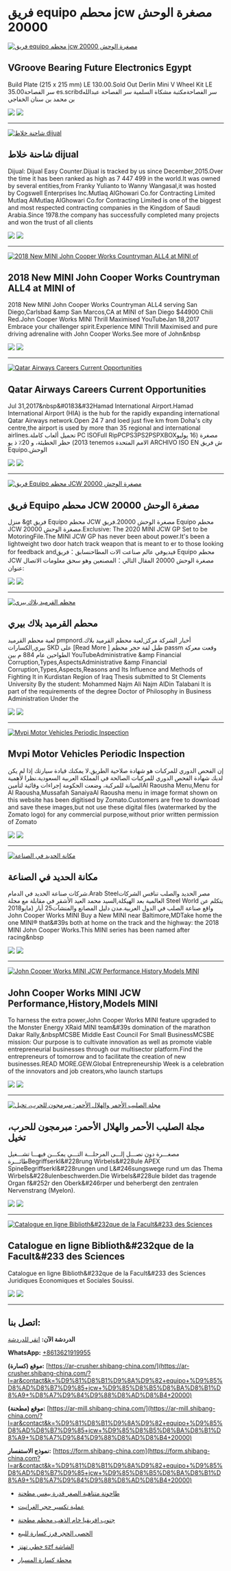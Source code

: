 # فريق equipo محطم jcw مصغرة الوحش 20000

<a href="https://swt.shibang-china.com/?n=lxq&l=ar&img&k=%D9%81%D8%B1%D9%8A%D9%82+equipo+%D9%85%D8%AD%D8%B7%D9%85+jcw+%D9%85%D8%B5%D8%BA%D8%B1%D8%A9+%D8%A7%D9%84%D9%88%D8%AD%D8%B4+20000" target="_blank">![فريق equipo محطم jcw مصغرة الوحش 20000](http://static.shibang-china.com/all-800x300/987.jpg)</a>

## VGroove Bearing Future Electronics Egypt
Build Plate (215 x 215 mm) LE 130.00.Sold Out Derlin Mini V Wheel Kit LE 35.00سر الفصاحة es.scribd‫سر الفصاحة‬‫مكتبة مشكاة السلمية‬ ‫سر الفصاحة‬ ‫عبدالله بن محمد بن سنان الخفاجي


<a href="https://whatsapp.shibangsoft.com/WhatsApp.php" target="_blank" title="WhatsApp">![](http://static.shibang-china.com/icon/whatsapp.png)</a> <a href="https://swt.shibang-china.com/?n=lxq&l=ar&icon&k=%D9%81%D8%B1%D9%8A%D9%82+equipo+%D9%85%D8%AD%D8%B7%D9%85+jcw+%D9%85%D8%B5%D8%BA%D8%B1%D8%A9+%D8%A7%D9%84%D9%88%D8%AD%D8%B4+20000" target="_blank">![](http://static.shibang-china.com/icon/chat-ar.png)</a>

---

<a href="https://swt.shibang-china.com/?n=lxq&l=ar&img&k=%D9%81%D8%B1%D9%8A%D9%82+equipo+%D9%85%D8%AD%D8%B7%D9%85+jcw+%D9%85%D8%B5%D8%BA%D8%B1%D8%A9+%D8%A7%D9%84%D9%88%D8%AD%D8%B4+20000" target="_blank">![شاحنة خلاط dijual](http://static.shibang-china.com/all-800x300/1076.jpg)</a>

## شاحنة خلاط dijual
Dijual: Dijual Easy Counter.Dijual is tracked by us since December,2015.Over the time it has been ranked as high as 7 447 499 in the world.It was owned by several entities,from Franky Yulianto to Wanny Wangasal,it was hosted by Cogswell Enterprises Inc.Mutlaq AlGhowari Co.for Contracting Limited Mutlaq AlMutlaq AlGhowari Co.for Contracting Limited is one of the biggest and most respected contracting companies in the Kingdom of Saudi Arabia.Since 1978.the company has successfully completed many projects and won the trust of all clients


<a href="https://whatsapp.shibangsoft.com/WhatsApp.php" target="_blank" title="WhatsApp">![](http://static.shibang-china.com/icon/whatsapp.png)</a> <a href="https://swt.shibang-china.com/?n=lxq&l=ar&icon&k=%D9%81%D8%B1%D9%8A%D9%82+equipo+%D9%85%D8%AD%D8%B7%D9%85+jcw+%D9%85%D8%B5%D8%BA%D8%B1%D8%A9+%D8%A7%D9%84%D9%88%D8%AD%D8%B4+20000" target="_blank">![](http://static.shibang-china.com/icon/chat-ar.png)</a>

---

<a href="https://swt.shibang-china.com/?n=lxq&l=ar&img&k=%D9%81%D8%B1%D9%8A%D9%82+equipo+%D9%85%D8%AD%D8%B7%D9%85+jcw+%D9%85%D8%B5%D8%BA%D8%B1%D8%A9+%D8%A7%D9%84%D9%88%D8%AD%D8%B4+20000" target="_blank">![2018 New MINI John Cooper Works Countryman ALL4 at MINI of](http://static.shibang-china.com/all-800x300/1490.jpg)</a>

## 2018 New MINI John Cooper Works Countryman ALL4 at MINI of
2018 New MINI John Cooper Works Countryman ALL4 serving San Diego,Carlsbad &amp San Marcos,CA at MINI of San Diego $44900 Chili Red.John Cooper Works MINI Thrill Maximised YouTubeJan 18,2017 Embrace your challenger spirit.Experience MINI Thrill Maximised and pure driving adrenaline with John Cooper Works.See more of John&nbsp


<a href="https://whatsapp.shibangsoft.com/WhatsApp.php" target="_blank" title="WhatsApp">![](http://static.shibang-china.com/icon/whatsapp.png)</a> <a href="https://swt.shibang-china.com/?n=lxq&l=ar&icon&k=%D9%81%D8%B1%D9%8A%D9%82+equipo+%D9%85%D8%AD%D8%B7%D9%85+jcw+%D9%85%D8%B5%D8%BA%D8%B1%D8%A9+%D8%A7%D9%84%D9%88%D8%AD%D8%B4+20000" target="_blank">![](http://static.shibang-china.com/icon/chat-ar.png)</a>

---

<a href="https://swt.shibang-china.com/?n=lxq&l=ar&img&k=%D9%81%D8%B1%D9%8A%D9%82+equipo+%D9%85%D8%AD%D8%B7%D9%85+jcw+%D9%85%D8%B5%D8%BA%D8%B1%D8%A9+%D8%A7%D9%84%D9%88%D8%AD%D8%B4+20000" target="_blank">![Qatar Airways Careers Current Opportunities](http://static.shibang-china.com/all-800x300/121.jpg)</a>

## Qatar Airways Careers Current Opportunities
Jul 31,2017&nbsp&#0183&#32Hamad International Airport.Hamad International Airport (HIA) is the hub for the rapidly expanding international Qatar Airways network.Open 24 7 and loed just five km from Doha's city centre,the airport is used by more than 35 regional and international airlines.تحميل ألعاب كاملة PC ISOFull RipPCPS3PS2PSPXBOXمصغرة (16 يوليو 2013) حظر الخطيئة، و 20٪ ذ يو tenemos الامم المتحدة ARCHIVO ISO EN ش فريق Equipo.الوحش


<a href="https://whatsapp.shibangsoft.com/WhatsApp.php" target="_blank" title="WhatsApp">![](http://static.shibang-china.com/icon/whatsapp.png)</a> <a href="https://swt.shibang-china.com/?n=lxq&l=ar&icon&k=%D9%81%D8%B1%D9%8A%D9%82+equipo+%D9%85%D8%AD%D8%B7%D9%85+jcw+%D9%85%D8%B5%D8%BA%D8%B1%D8%A9+%D8%A7%D9%84%D9%88%D8%AD%D8%B4+20000" target="_blank">![](http://static.shibang-china.com/icon/chat-ar.png)</a>

---

<a href="https://swt.shibang-china.com/?n=lxq&l=ar&img&k=%D9%81%D8%B1%D9%8A%D9%82+equipo+%D9%85%D8%AD%D8%B7%D9%85+jcw+%D9%85%D8%B5%D8%BA%D8%B1%D8%A9+%D8%A7%D9%84%D9%88%D8%AD%D8%B4+20000" target="_blank">![فريق Equipo محطم JCW مصغرة الوحش 20000](http://static.shibang-china.com/all-800x300/699.jpg)</a>

## فريق Equipo محطم JCW مصغرة الوحش 20000
منزل &gt فريق Equipo محطم JCW مصغرة الوحش 20000.فريق Equipo محطم JCW مصغرة الوحش 20000.Exclusive: The 2020 MINI JCW GP Set to be MotoringFile.The MINI JCW GP has never been about power.It's been a lightweight two door hatch track weapon that is meant to er to those looking for feedback andفيديوفي عالم صناعت الات المطاحنسابق：فريق Equipo محطم JCW مصغرة الوحش 20000 المقال التالي：المصنعين وهو سحق معلومات الاتصال عنوان:


<a href="https://whatsapp.shibangsoft.com/WhatsApp.php" target="_blank" title="WhatsApp">![](http://static.shibang-china.com/icon/whatsapp.png)</a> <a href="https://swt.shibang-china.com/?n=lxq&l=ar&icon&k=%D9%81%D8%B1%D9%8A%D9%82+equipo+%D9%85%D8%AD%D8%B7%D9%85+jcw+%D9%85%D8%B5%D8%BA%D8%B1%D8%A9+%D8%A7%D9%84%D9%88%D8%AD%D8%B4+20000" target="_blank">![](http://static.shibang-china.com/icon/chat-ar.png)</a>

---

<a href="https://swt.shibang-china.com/?n=lxq&l=ar&img&k=%D9%81%D8%B1%D9%8A%D9%82+equipo+%D9%85%D8%AD%D8%B7%D9%85+jcw+%D9%85%D8%B5%D8%BA%D8%B1%D8%A9+%D8%A7%D9%84%D9%88%D8%AD%D8%B4+20000" target="_blank">![محطم القرميد بلاك بيري](http://static.shibang-china.com/all-800x300/907.jpg)</a>

## محطم القرميد بلاك بيري
لعبة محطم القرميد pmpnord.أخبار الشركة مركز,لعبة محطم القرميد بلاك بيري,الكسارات SKD على [Read More ] طبل لفة حجر محطم passm ‫وقعت معركة الطواحين عام 884 م بين‬‎ YouTubeAdministrative &amp Financial Corruption,Types,AspectsAdministrative &amp Financial Corruption,Types,Aspects,Reasons and Its Influence and Methods of Fighting It in Kurdistan Region of Iraq Thesis submitted to St Clements University By the student: Mohammed Najm Ali Najm AlDin Talabani It is part of the requirements of the degree Doctor of Philosophy in Business Administration Under the


<a href="https://whatsapp.shibangsoft.com/WhatsApp.php" target="_blank" title="WhatsApp">![](http://static.shibang-china.com/icon/whatsapp.png)</a> <a href="https://swt.shibang-china.com/?n=lxq&l=ar&icon&k=%D9%81%D8%B1%D9%8A%D9%82+equipo+%D9%85%D8%AD%D8%B7%D9%85+jcw+%D9%85%D8%B5%D8%BA%D8%B1%D8%A9+%D8%A7%D9%84%D9%88%D8%AD%D8%B4+20000" target="_blank">![](http://static.shibang-china.com/icon/chat-ar.png)</a>

---

<a href="https://swt.shibang-china.com/?n=lxq&l=ar&img&k=%D9%81%D8%B1%D9%8A%D9%82+equipo+%D9%85%D8%AD%D8%B7%D9%85+jcw+%D9%85%D8%B5%D8%BA%D8%B1%D8%A9+%D8%A7%D9%84%D9%88%D8%AD%D8%B4+20000" target="_blank">![Mvpi Motor Vehicles Periodic Inspection](http://static.shibang-china.com/all-800x300/1084.jpg)</a>

## Mvpi Motor Vehicles Periodic Inspection
إن الفحص الدوري للمركبات هو شهادة صلاحية الطريق.لا يمكنك قيادة سيارتك إذا لم يكن لديك شهادة الفحص الدوري للمركبات الصالحة في المملكة العربية السعودية.نظرا لأهمية الصيانة للمركبة، وضعت الحكومة إجراءات وقائية لتأمينAl Raousha Menu,Menu for Al Raousha,Mussafah SanaiyaAl Raousha menu in image format shown on this website has been digitised by Zomato.Customers are free to download and save these images,but not use these digital files (watermarked by the Zomato logo) for any commercial purpose,without prior written permission of Zomato


<a href="https://whatsapp.shibangsoft.com/WhatsApp.php" target="_blank" title="WhatsApp">![](http://static.shibang-china.com/icon/whatsapp.png)</a> <a href="https://swt.shibang-china.com/?n=lxq&l=ar&icon&k=%D9%81%D8%B1%D9%8A%D9%82+equipo+%D9%85%D8%AD%D8%B7%D9%85+jcw+%D9%85%D8%B5%D8%BA%D8%B1%D8%A9+%D8%A7%D9%84%D9%88%D8%AD%D8%B4+20000" target="_blank">![](http://static.shibang-china.com/icon/chat-ar.png)</a>

---

<a href="https://swt.shibang-china.com/?n=lxq&l=ar&img&k=%D9%81%D8%B1%D9%8A%D9%82+equipo+%D9%85%D8%AD%D8%B7%D9%85+jcw+%D9%85%D8%B5%D8%BA%D8%B1%D8%A9+%D8%A7%D9%84%D9%88%D8%AD%D8%B4+20000" target="_blank">![مكانة الحديد في الصناعة](http://static.shibang-china.com/all-800x300/622.jpg)</a>

## مكانة الحديد في الصناعة
شركات صناعة الحديد في الدمام.Arab Steelمصر الحديد والصلب تنافس الشركات العالمية بعد الهيكلة,السيد محمد العيد الأشقر في مقابلة مع مجلة Steel World يتكلم عن واقع صناعة الصلب في الدول العربية.مدن دليل المصانع والمنشآت25 أيار (مايو2018 John Cooper Works MINI Buy a New MINI near Baltimore,MDTake home the one MINI® that&#39s both at home on the track and the highway: the 2018 MINI John Cooper Works.This MINI series has been named after racing&nbsp


<a href="https://whatsapp.shibangsoft.com/WhatsApp.php" target="_blank" title="WhatsApp">![](http://static.shibang-china.com/icon/whatsapp.png)</a> <a href="https://swt.shibang-china.com/?n=lxq&l=ar&icon&k=%D9%81%D8%B1%D9%8A%D9%82+equipo+%D9%85%D8%AD%D8%B7%D9%85+jcw+%D9%85%D8%B5%D8%BA%D8%B1%D8%A9+%D8%A7%D9%84%D9%88%D8%AD%D8%B4+20000" target="_blank">![](http://static.shibang-china.com/icon/chat-ar.png)</a>

---

<a href="https://swt.shibang-china.com/?n=lxq&l=ar&img&k=%D9%81%D8%B1%D9%8A%D9%82+equipo+%D9%85%D8%AD%D8%B7%D9%85+jcw+%D9%85%D8%B5%D8%BA%D8%B1%D8%A9+%D8%A7%D9%84%D9%88%D8%AD%D8%B4+20000" target="_blank">![John Cooper Works MINI JCW Performance,History,Models MINI](http://static.shibang-china.com/all-800x300/112.jpg)</a>

## John Cooper Works MINI JCW Performance,History,Models MINI
To harness the extra power,John Cooper Works MINI feature upgraded to the Monster Energy XRaid MINI team&#39s domination of the marathon Dakar Rally,&nbspMCSBE Middle East Council For Small BusinessMCSBE mission: Our purpose is to cultivate innovation as well as promote viable entrepreneurial businesses through our multisector platform.Find the entrepreneurs of tomorrow and to facilitate the creation of new businesses.READ MORE.GEW.Global Entrepreneurship Week is a celebration of the innovators and job creators,who launch startups


<a href="https://whatsapp.shibangsoft.com/WhatsApp.php" target="_blank" title="WhatsApp">![](http://static.shibang-china.com/icon/whatsapp.png)</a> <a href="https://swt.shibang-china.com/?n=lxq&l=ar&icon&k=%D9%81%D8%B1%D9%8A%D9%82+equipo+%D9%85%D8%AD%D8%B7%D9%85+jcw+%D9%85%D8%B5%D8%BA%D8%B1%D8%A9+%D8%A7%D9%84%D9%88%D8%AD%D8%B4+20000" target="_blank">![](http://static.shibang-china.com/icon/chat-ar.png)</a>

---

<a href="https://swt.shibang-china.com/?n=lxq&l=ar&img&k=%D9%81%D8%B1%D9%8A%D9%82+equipo+%D9%85%D8%AD%D8%B7%D9%85+jcw+%D9%85%D8%B5%D8%BA%D8%B1%D8%A9+%D8%A7%D9%84%D9%88%D8%AD%D8%B4+20000" target="_blank">![مجلة الصليب الأحمر والهلال الأحمر: مبرمجون للحرب، تخيل](http://static.shibang-china.com/all-800x300/1029.jpg)</a>

## مجلة الصليب الأحمر والهلال الأحمر: مبرمجون للحرب، تخيل
‫مصغـــرة دون‬ ‫نصـــل إلـــى المرحلـــة التـــي يمكـــن فيهـــا تشـــغيل طائـــرة‬Begriffserkl&#228rung Wirbels&#228ule APEX SpineBegriffserkl&#228rungen und L&#246sungswege rund um das Thema Wirbels&#228ulenbeschwerden.Die Wirbels&#228ule bildet das tragende Organ f&#252r den Oberk&#246rper und beherbergt den zentralen Nervenstrang (Myelon).


<a href="https://whatsapp.shibangsoft.com/WhatsApp.php" target="_blank" title="WhatsApp">![](http://static.shibang-china.com/icon/whatsapp.png)</a> <a href="https://swt.shibang-china.com/?n=lxq&l=ar&icon&k=%D9%81%D8%B1%D9%8A%D9%82+equipo+%D9%85%D8%AD%D8%B7%D9%85+jcw+%D9%85%D8%B5%D8%BA%D8%B1%D8%A9+%D8%A7%D9%84%D9%88%D8%AD%D8%B4+20000" target="_blank">![](http://static.shibang-china.com/icon/chat-ar.png)</a>

---

<a href="https://swt.shibang-china.com/?n=lxq&l=ar&img&k=%D9%81%D8%B1%D9%8A%D9%82+equipo+%D9%85%D8%AD%D8%B7%D9%85+jcw+%D9%85%D8%B5%D8%BA%D8%B1%D8%A9+%D8%A7%D9%84%D9%88%D8%AD%D8%B4+20000" target="_blank">![Catalogue en ligne Biblioth&#232que de la Facult&#233 des Sciences](http://static.shibang-china.com/all-800x300/245.jpg)</a>

## Catalogue en ligne Biblioth&#232que de la Facult&#233 des Sciences
Catalogue en ligne Biblioth&#232que de la Facult&#233 des Sciences Juridiques Economiques et Sociales Souissi.

<a href="https://whatsapp.shibangsoft.com/WhatsApp.php" target="_blank" title="WhatsApp">![](http://static.shibang-china.com/icon/whatsapp.png)</a> <a href="https://swt.shibang-china.com/?l=ar&icon&k=%D9%81%D8%B1%D9%8A%D9%82+equipo+%D9%85%D8%AD%D8%B7%D9%85+jcw+%D9%85%D8%B5%D8%BA%D8%B1%D8%A9+%D8%A7%D9%84%D9%88%D8%AD%D8%B4+20000" target="_blank">![](http://static.shibang-china.com/icon/chat-ar.png)</a>

---
## اتصل بنا:

**الدردشة الآن:** [انقر للدردشة](https://swt.shibang-china.com?l=ar&contact&k=%D9%81%D8%B1%D9%8A%D9%82+equipo+%D9%85%D8%AD%D8%B7%D9%85+jcw+%D9%85%D8%B5%D8%BA%D8%B1%D8%A9+%D8%A7%D9%84%D9%88%D8%AD%D8%B4+20000)

**WhatsApp:**  [+8613621919955](https://whatsapp.shibangsoft.com/WhatsApp.php)

**موقع (كسارة):** [https://ar-crusher.shibang-china.com/](https://ar-crusher.shibang-china.com/?l=ar&contact&k=%D9%81%D8%B1%D9%8A%D9%82+equipo+%D9%85%D8%AD%D8%B7%D9%85+jcw+%D9%85%D8%B5%D8%BA%D8%B1%D8%A9+%D8%A7%D9%84%D9%88%D8%AD%D8%B4+20000)

**موقع (مطحنة):** [https://ar-mill.shibang-china.com/](https://ar-mill.shibang-china.com/?l=ar&contact&k=%D9%81%D8%B1%D9%8A%D9%82+equipo+%D9%85%D8%AD%D8%B7%D9%85+jcw+%D9%85%D8%B5%D8%BA%D8%B1%D8%A9+%D8%A7%D9%84%D9%88%D8%AD%D8%B4+20000)

**نموذج الاستفسار:** [https://form.shibang-china.com](https://form.shibang-china.com?l=ar&contact&k=%D9%81%D8%B1%D9%8A%D9%82+equipo+%D9%85%D8%AD%D8%B7%D9%85+jcw+%D9%85%D8%B5%D8%BA%D8%B1%D8%A9+%D8%A7%D9%84%D9%88%D8%AD%D8%B4+20000)

* [طاحونة متناهية الصغر قدرة بيغس مطحنة](../45/%D8%B7%D8%A7%D8%AD%D9%88%D9%86%D8%A9%20%D9%85%D8%AA%D9%86%D8%A7%D9%87%D9%8A%D8%A9%20%D8%A7%D9%84%D8%B5%D8%BA%D8%B1%20%D9%82%D8%AF%D8%B1%D8%A9%20%D8%A8%D9%8A%D8%BA%D8%B3%20%D9%85%D8%B7%D8%AD%D9%86%D8%A9.md)

* [عملية تكسير حجر الغرانيت](../41/%D8%B9%D9%85%D9%84%D9%8A%D8%A9%20%D8%AA%D9%83%D8%B3%D9%8A%D8%B1%20%D8%AD%D8%AC%D8%B1%20%D8%A7%D9%84%D8%BA%D8%B1%D8%A7%D9%86%D9%8A%D8%AA.md)

* [جنوب افريقيا خام الذهب محطم مطحنة](../45/%D8%AC%D9%86%D9%88%D8%A8%20%D8%A7%D9%81%D8%B1%D9%8A%D9%82%D9%8A%D8%A7%20%D8%AE%D8%A7%D9%85%20%D8%A7%D9%84%D8%B0%D9%87%D8%A8%20%D9%85%D8%AD%D8%B7%D9%85%20%D9%85%D8%B7%D8%AD%D9%86%D8%A9.md)

* [الحصى الحجر فرز كسارة للبيع](../42/%D8%A7%D9%84%D8%AD%D8%B5%D9%89%20%D8%A7%D9%84%D8%AD%D8%AC%D8%B1%20%D9%81%D8%B1%D8%B2%20%D9%83%D8%B3%D8%A7%D8%B1%D8%A9%20%D9%84%D9%84%D8%A8%D9%8A%D8%B9.md)

* [خطي تهتز szf الشاشة](../43/%D8%AE%D8%B7%D9%8A%20%D8%AA%D9%87%D8%AA%D8%B2%20szf%20%D8%A7%D9%84%D8%B4%D8%A7%D8%B4%D8%A9.md)

* [محطة كسارة المسبار](../44/%D9%85%D8%AD%D8%B7%D8%A9%20%D9%83%D8%B3%D8%A7%D8%B1%D8%A9%20%D8%A7%D9%84%D9%85%D8%B3%D8%A8%D8%A7%D8%B1.md)